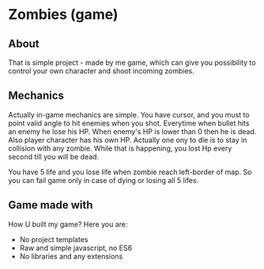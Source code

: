 # Zombies (game)

## About

That is simple project - made by me game, which can give you possibility to control your own character and shoot incoming zombies.

## Mechanics

Actually in-game mechanics are simple. You have cursor, and you must to point valid angle to hit enemies when you shot. Everytime when bullet hits an enemy he lose his HP. When enemy's HP is lower than 0 then he is dead. Also player character has his own HP. Actually one ony to die is to stay in collision with any zombie. While that is happening, you lost Hp every second till you will be dead. 

You have 5 life and you lose life when zombie reach left-border of map. So you can fail game only in case of dying or losing all 5 lifes.

## Game made with

How U built my game? Here you are: 

* No project templates
* Raw and simple javascript, no ES6
* No libraries and any extensions